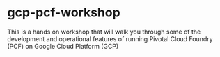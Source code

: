 # gcp-pcf-workshop
This is a hands on workshop that will walk you through some of the development and operational features of running Pivotal Cloud Foundry (PCF) on Google Cloud Platform (GCP)
